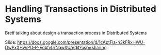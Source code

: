 # Handling Transactions in Distributed Systems
Breif talking about design a transaction process in Distributed Systems

Slide: 
https://docs.google.com/presentation/d/1cAptFia-n3kFRxHWU-DwPxXHwiPO-P-Ecbfv0rNawXU/edit?usp=sharing
